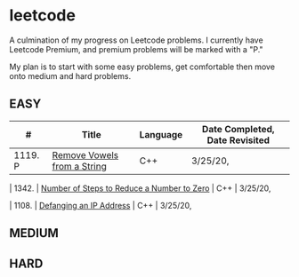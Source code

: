 # leetcode
A culmination of my progress on Leetcode problems. I currently have Leetcode Premium, and premium problems will be marked with a "P."

My plan is to start with some easy problems, get comfortable then move onto medium and hard problems. 
## EASY
| # | Title | Language | Date Completed, Date Revisited|
| --- | ----- | -------- | ---------- |
| 1119. P | [Remove Vowels from a String](https://leetcode.com/problems/remove-vowels-from-a-string/) | C++ |  3/25/20, 

| 1342. | [Number of Steps to Reduce a Number to Zero](https://leetcode.com/problems/number-of-steps-to-reduce-a-number-to-zero/) | C++ | 3/25/20, 

| 1108. | [Defanging an IP Address](https://leetcode.com/problems/defanging-an-ip-address/) | C++ | 3/25/20,



## MEDIUM

## HARD
